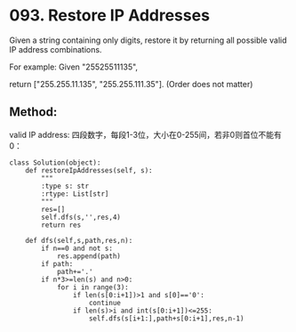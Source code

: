 # 093. Restore IP Addresses

Given a string containing only digits, restore it by returning all possible valid IP address combinations.

For example:
Given "25525511135",

return ["255.255.11.135", "255.255.111.35"]. (Order does not matter)

## Method:
valid IP address: 四段数字，每段1-3位，大小在0-255间，若非0则首位不能有0：

    class Solution(object):
        def restoreIpAddresses(self, s):
            """
            :type s: str
            :rtype: List[str]
            """
            res=[]
            self.dfs(s,'',res,4)
            return res
        
        def dfs(self,s,path,res,n):
            if n==0 and not s:
                res.append(path)
            if path:
                path+='.'
            if n*3>=len(s) and n>0:
                for i in range(3):
                    if len(s[0:i+1])>1 and s[0]=='0':
                        continue
                    if len(s)>i and int(s[0:i+1])<=255:
                        self.dfs(s[i+1:],path+s[0:i+1],res,n-1)